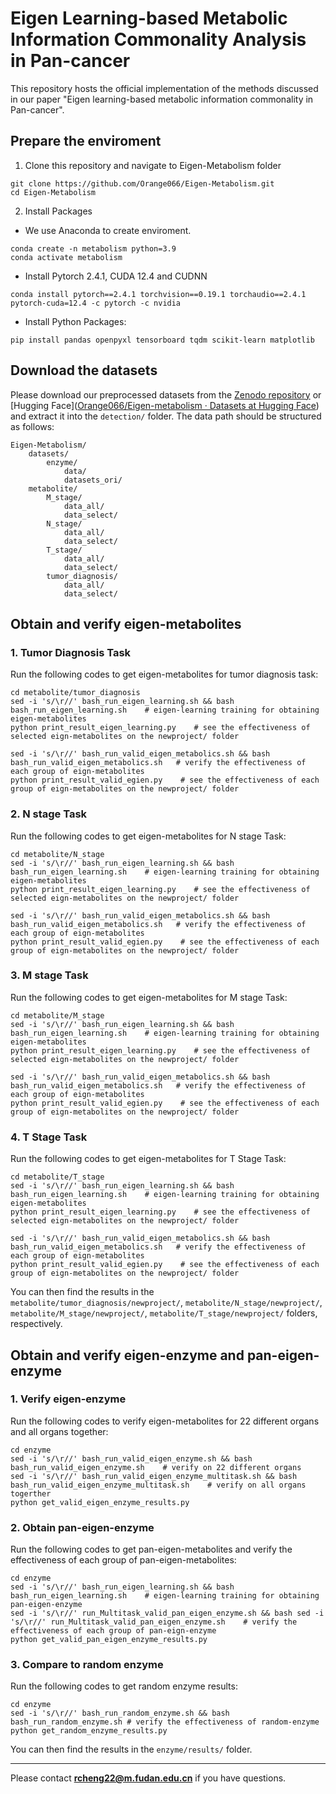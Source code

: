 # Eigen Learning-based  Metabolic Information Commonality Analysis in Pan-cancer

This repository hosts the official implementation of the methods discussed in our paper  "Eigen learning-based  metabolic information commonality in Pan-cancer".

## Prepare the enviroment

1. Clone this repository and navigate to Eigen-Metabolism folder

```
git clone https://github.com/Orange066/Eigen-Metabolism.git
cd Eigen-Metabolism
```

2. Install Packages 

* We use Anaconda to create enviroment.

```
conda create -n metabolism python=3.9
conda activate metabolism
```

* Install Pytorch 2.4.1, CUDA 12.4 and CUDNN 

```
conda install pytorch==2.4.1 torchvision==0.19.1 torchaudio==2.4.1 pytorch-cuda=12.4 -c pytorch -c nvidia
```

* Install Python Packages: 

```
pip install pandas openpyxl tensorboard tqdm scikit-learn matplotlib
```

## Download the datasets

Please download our preprocessed datasets from the [Zenodo repository](https://doi.org/10.5281/zenodo.14027585) or [Hugging Face]([Orange066/Eigen-metabolism · Datasets at Hugging Face](https://huggingface.co/datasets/Orange066/Eigen-metabolism)) and extract it into the `detection/` folder. The data path should be structured as follows:

```
Eigen-Metabolism/
    datasets/
        enzyme/
            data/
            datasets_ori/
    metabolite/
        M_stage/
            data_all/
            data_select/
        N_stage/
            data_all/
            data_select/
        T_stage/
            data_all/
            data_select/
        tumor_diagnosis/
            data_all/
            data_select/
```

## Obtain and verify eigen-metabolites

### 1. Tumor Diagnosis Task

Run the following codes to get eigen-metabolites for tumor diagnosis task:

```
cd metabolite/tumor_diagnosis
sed -i 's/\r//' bash_run_eigen_learning.sh && bash bash_run_eigen_learning.sh    # eigen-learning training for obtaining eigen-metabolites
python print_result_eigen_learning.py    # see the effectiveness of selected eign-metabolites on the newproject/ folder

sed -i 's/\r//' bash_run_valid_eigen_metabolics.sh && bash bash_run_valid_eigen_metabolics.sh   # verify the effectiveness of each group of eign-metabolites
python print_result_valid_egien.py    # see the effectiveness of each group of eign-metabolites on the newproject/ folder
```

### 2. N stage Task

Run the following codes to get eigen-metabolites for N stage Task:

```
cd metabolite/N_stage
sed -i 's/\r//' bash_run_eigen_learning.sh && bash bash_run_eigen_learning.sh    # eigen-learning training for obtaining eigen-metabolites
python print_result_eigen_learning.py    # see the effectiveness of selected eign-metabolites on the newproject/ folder

sed -i 's/\r//' bash_run_valid_eigen_metabolics.sh && bash bash_run_valid_eigen_metabolics.sh   # verify the effectiveness of each group of eign-metabolites
python print_result_valid_egien.py    # see the effectiveness of each group of eign-metabolites on the newproject/ folder
```

### 3. M stage Task

Run the following codes to get eigen-metabolites for M stage Task:

```
cd metabolite/M_stage
sed -i 's/\r//' bash_run_eigen_learning.sh && bash bash_run_eigen_learning.sh    # eigen-learning training for obtaining eigen-metabolites
python print_result_eigen_learning.py    # see the effectiveness of selected eign-metabolites on the newproject/ folder

sed -i 's/\r//' bash_run_valid_eigen_metabolics.sh && bash bash_run_valid_eigen_metabolics.sh   # verify the effectiveness of each group of eign-metabolites
python print_result_valid_egien.py    # see the effectiveness of each group of eign-metabolites on the newproject/ folder
```

### 4. T Stage Task

Run the following codes to get eigen-metabolites for T Stage Task:

```
cd metabolite/T_stage
sed -i 's/\r//' bash_run_eigen_learning.sh && bash bash_run_eigen_learning.sh    # eigen-learning training for obtaining eigen-metabolites
python print_result_eigen_learning.py    # see the effectiveness of selected eign-metabolites on the newproject/ folder

sed -i 's/\r//' bash_run_valid_eigen_metabolics.sh && bash bash_run_valid_eigen_metabolics.sh   # verify the effectiveness of each group of eign-metabolites
python print_result_valid_egien.py    # see the effectiveness of each group of eign-metabolites on the newproject/ folder
```

You can then find the results in the `metabolite/tumor_diagnosis/newproject/`, `metabolite/N_stage/newproject/`, `metabolite/M_stage/newproject/`, `metabolite/T_stage/newproject/` folders, respectively.

## Obtain and verify eigen-enzyme and pan-eigen-enzyme

### 1. Verify eigen-enzyme

Run the following codes to verify eigen-metabolites for 22 different organs and all organs together:

```
cd enzyme 
sed -i 's/\r//' bash_run_valid_eigen_enzyme.sh && bash bash_run_valid_eigen_enzyme.sh    # verify on 22 different organs
sed -i 's/\r//' bash_run_valid_eigen_enzyme_multitask.sh && bash bash_run_valid_eigen_enzyme_multitask.sh    # verify on all organs togerther
python get_valid_eigen_enzyme_results.py
```

### 2. Obtain pan-eigen-enzyme

Run the following codes to get pan-eigen-metabolites and verify the effectiveness of each group of pan-eigen-metabolites:

```
cd enzyme 
sed -i 's/\r//' bash_run_eigen_learning.sh && bash bash_run_eigen_learning.sh    # eigen-learning training for obtaining pan-eigen-enzyme
sed -i 's/\r//' run_Multitask_valid_pan_eigen_enzyme.sh && bash sed -i 's/\r//' run_Multitask_valid_pan_eigen_enzyme.sh    # verify the effectiveness of each group of pan-eign-enzyme
python get_valid_pan_eigen_enzyme_results.py
```

### 3. Compare to random enzyme

Run the following codes to get random enzyme results:

```
cd enzyme 
sed -i 's/\r//' bash_run_random_enzyme.sh && bash bash_run_random_enzyme.sh # verify the effectiveness of random-enzyme
python get_random_enzyme_results.py
```

You can then find the results in the `enzyme/results/` folder.

------

Please contact **[rcheng22@m.fudan.edu.cn](mailto:rcheng22@m.fudan.edu.cn)** if you have questions.